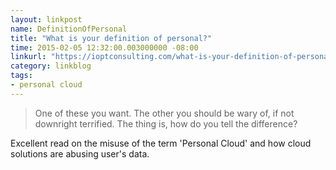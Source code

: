 ```yaml
---
layout: linkpost
name: DefinitionOfPersonal
title: "What is your definition of personal?"
time: 2015-02-05 12:32:00.003000000 -08:00
linkurl: "https://ioptconsulting.com/what-is-your-definition-of-personal/"
category: linkblog
tags:
- personal cloud
---
```


<blockquote>
    One of these you want. The other you should be wary of, if not downright terrified.  The thing is, how do you tell the difference?
</blockquote>

<p>Excellent read on the misuse of the term 'Personal Cloud' and how cloud solutions are abusing user's data.
</p>
